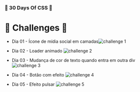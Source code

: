 ### 📆  30 Days Of CSS  📆
# 📌 Challenges 📌

-   Dia 01 - Ícone de mídia social em camadas![challenge 1](https://user-images.githubusercontent.com/37448340/88348819-d38d7000-cd24-11ea-99d1-39b04afb77f2.gif)

-   Dia 02 - Loader animado
![challenge 2](https://user-images.githubusercontent.com/37448340/88348825-d5573380-cd24-11ea-832c-989e091167b8.gif)
-   Dia 03 - Mudança de cor de texto quando entra em outra div
![challenge 3](https://github.com/MilenaCarecho/30diasDeCSS/raw/master/Desafios/dia%2003/gif/dia03.gif)
-   Dia 04 - Botão com efeito
![challenge 4](https://user-images.githubusercontent.com/37448340/88242961-38819100-cc65-11ea-82b3-b541ff8cb3d7.gif)
-   Dia 05 - Efeito pulsar
![challenge 5](https://user-images.githubusercontent.com/37448340/88354131-4d7a2500-cd36-11ea-800e-eec277f17737.gif)

